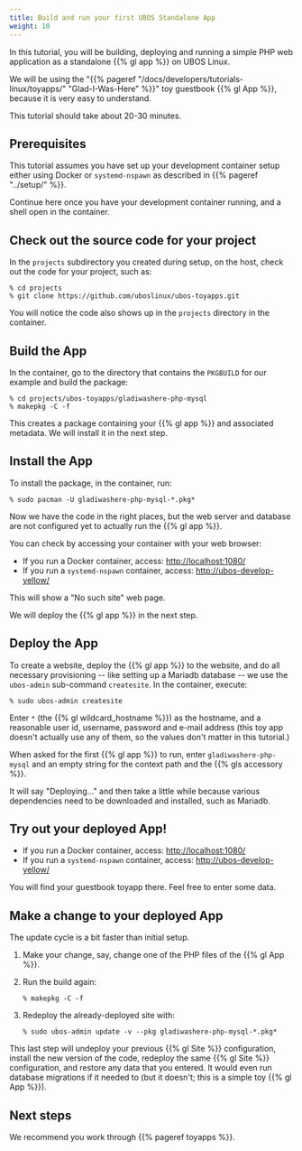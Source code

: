 ```yaml
---
title: Build and run your first UBOS Standalone App
weight: 10
---
```


In this tutorial, you will be building, deploying and running a simple
PHP web application as a standalone {{% gl app %}} on UBOS Linux.

We will be using the "{{% pageref "/docs/developers/tutorials-linux/toyapps/" "Glad-I-Was-Here" %}}"
toy guestbook {{% gl App %}}, because it is very easy to understand.

This tutorial should take about 20-30 minutes.

## Prerequisites

This tutorial assumes you have set up your development container setup
either using Docker or `systemd-nspawn` as described in
{{% pageref "../setup/" %}}.

Continue here once you have your development container running, and
a shell open in the container.

## Check out the source code for your project

In the `projects` subdirectory you created during setup, on the host,
check out the code for your project, such as:

```
% cd projects
% git clone https://github.com/uboslinux/ubos-toyapps.git
```

You will notice the code also shows up in the `projects` directory
in the container.

## Build the App

In the container, go to the directory that contains the
`PKGBUILD` for our example and build the package:

```
% cd projects/ubos-toyapps/gladiwashere-php-mysql
% makepkg -C -f
```

This creates a package containing your {{% gl app %}} and
associated metadata. We will install it in the next step.

## Install the App

To install the package, in the container, run:

```
% sudo pacman -U gladiwashere-php-mysql-*.pkg*
```

Now we have the code in the right places, but the web server
and database are not configured yet to actually run the {{% gl app %}}.

You can check by accessing your container with your web browser:

* If you run a Docker container, access: [http://localhost:1080/](http://localhost:1080/)
* If you run a `systemd-nspawn` container, access: [http://ubos-develop-yellow/](http://ubos-develop-yellow/)

This will show a "No such site" web page.

We will deploy the {{% gl app %}} in the next step.

## Deploy the App

To create a website, deploy the {{% gl app %}} to the website, and do
all necessary provisioning -- like setting up a Mariadb database -- we use
the `ubos-admin` sub-command `createsite`. In the container, execute:

```
% sudo ubos-admin createsite
```

Enter ``*`` (the {{% gl wildcard_hostname %}}) as the hostname, and a reasonable
user id, username, password and e-mail address (this toy app doesn't actually use
any of them, so the values don't matter in this tutorial.)

When asked for the first {{% gl app %}} to run, enter
``gladiwashere-php-mysql`` and an empty string for the context path and
the {{% gls accessory %}}.

It will say "Deploying..." and then take a little while because various
dependencies need to be downloaded and installed, such as Mariadb.

## Try out your deployed App!

* If you run a Docker container, access: [http://localhost:1080/](http://localhost:1080/)
* If you run a `systemd-nspawn` container, access: [http://ubos-develop-yellow/](http://ubos-develop-yellow/)

You will find your guestbook toyapp there. Feel free to enter some data.

## Make a change to your deployed App

The update cycle is a bit faster than initial setup.

1. Make your change, say, change one of the PHP files of the {{% gl App %}}.

1. Run the build again:

   ``
   % makepkg -C -f
   ``

1. Redeploy the already-deployed site with:

   ``
   % sudo ubos-admin update -v --pkg gladiwashere-php-mysql-*.pkg*
   ``

This last step will undeploy your previous {{% gl Site %}} configuration, install
the new version of the code, redeploy the same {{% gl Site %}} configuration,
and restore any data that you entered. It would even run database migrations
if it needed to (but it doesn't; this is a simple toy {{% gl App %}}).

## Next steps

We recommend you work through {{% pageref toyapps %}}.

